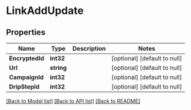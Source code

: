 # LinkAddUpdate

## Properties
Name | Type | Description | Notes
------------ | ------------- | ------------- | -------------
**EncryptedId** | **int32** |  | [optional] [default to null]
**Url** | **string** |  | [optional] [default to null]
**CampaignId** | **int32** |  | [optional] [default to null]
**DripStepId** | **int32** |  | [optional] [default to null]

[[Back to Model list]](../README.md#documentation-for-models) [[Back to API list]](../README.md#documentation-for-api-endpoints) [[Back to README]](../README.md)


